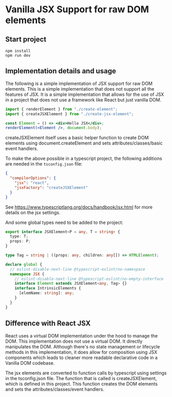 # Vanilla JSX Support for raw DOM elements

## Start project

```
npm install
npm run dev
```

## Implementation details and usage

The following is a simple implementation of JSX support for raw DOM elements. This is a simple implementation that does not support all the features of JSX. It is a simple implementation that allows for the use of JSX in a project that does not use a framework like React but just vanilla DOM.

```jsx
import { renderElement } from "./create-element";
import { createJSXElement } from "./create-jsx-element";

const Element = () => <div>Hello JSX</div>;
renderElement(<Element />, document.body);

```

createJSXElement itself uses a basic helper function to create DOM elements using document.createElement and sets attributes/classes/basic event handlers.

To make the above possible in a typescript project, the following additions are needed in the `tsconfig.json` file:

```json
{
  "compilerOptions": {
    "jsx": "react",
    "jsxFactory": "createJSXElement"
  }
}
```
See https://www.typescriptlang.org/docs/handbook/jsx.html for more details on the jsx settings.

And some global types need to be added to the project:

```typescript
export interface JSXElement<P = any, T = string> {
  type: T;
  props: P;
}

type Tag = string | ((props: any, children: any[]) => HTMLElement);

declare global {
  // eslint-disable-next-line @typescript-eslint/no-namespace
  namespace JSX {
    // eslint-disable-next-line @typescript-eslint/no-empty-interface
    interface Element extends JSXElement<any, Tag> {}
    interface IntrinsicElements {
      [elemName: string]: any;
    }
  }
}
```

## Difference with React JSX

React uses a virtual DOM implementation under the hood to manage the DOM. This implementation does not use a virtual DOM. It directly manipulates the DOM. Although there's no state management or lifecycle methods in this implementation, it does allow for composition using JSX components which leads to cleaner more readable declarative code in a Vanilla DOM codebase.

The jsx elements are converted to function calls by typescript using settings in the tsconfig.json file. The function that is called is createJSXElement, which is defined in this project. This function creates the DOM elements and sets the attributes/classes/event handlers.
